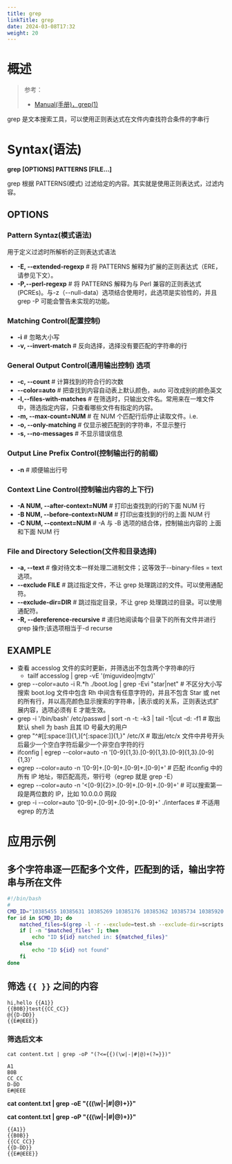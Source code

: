 ```yaml
---
title: grep
linkTitle: grep
date: 2024-03-08T17:32
weight: 20
---
```


# 概述

> 参考：
> 
> - [Manual(手册)，grep(1)](https://man7.org/linux/man-pages/man1/grep.1.html)

grep 是文本搜索工具，可以使用正则表达式在文件内查找符合条件的字串行

# Syntax(语法)

**grep \[OPTIONS] PATTERNS \[FILE...]**

grep 根据 PATTERNS(模式) 过滤给定的内容。其实就是使用正则表达式，过滤内容。

## OPTIONS

### Pattern Syntaz(模式语法)

用于定义过滤时所解析的正则表达式语法

- **-E, --extended-regexp** # 将 PATTERNS 解释为扩展的正则表达式（ERE，请参见下文）。
- **-P,--perl-regexp** # 将 PATTERNS 解释为与 Perl 兼容的正则表达式(PCREs)。与-z（--null-data）选项结合使用时，此选项是实验性的，并且 grep -P 可能会警告未实现的功能。

### Matching Control(配置控制)

- **-i** # 忽略大小写
- **-v, --invert-match** # 反向选择，选择没有要匹配的字符串的行

### General Output Control(通用输出控制) 选项

- **-c, --count** # 计算找到的符合行的次数
- **--color=auto** # 把查找到内容自动表上默认颜色，auto 可改成别的颜色英文
- **-l,--files-with-matches** # 在筛选时，只输出文件名。常用来在一堆文件中，筛选指定内容，只查看哪些文件有指定的内容。
- **-m, --max-count=NUM** # 在 NUM 个匹配行后停止读取文件。i.e. 
- **-o, --only-matching** # 仅显示被匹配到的字符串，不显示整行
- **-s, --no-messages** # 不显示错误信息

### Output Line Prefix Control(控制输出行的前缀)

- **-n** # 顺便输出行号

### Context Line Control(控制输出内容的上下行)

- **-A NUM, --after-context=NUM** # 打印出查找到的行的下面 NUM 行
- **-B NUM, --before-context=NUM** # 打印出查找到的行的上面 NUM 行
- **-C NUM, --context=NUM** # -A 与 -B 选项的结合体，控制输出内容的 上面 和下面 NUM 行

### File and Directory Selection(文件和目录选择)

- **-a, --text** # 像对待文本一样处理二进制文件；这等效于--binary-files = text 选项。
- **--exclude FILE** # 跳过指定文件，不让 grep 处理跳过的文件。可以使用通配符。
- **--exclude-dir=DIR** # 跳过指定目录，不让 grep 处理跳过的目录。可以使用通配符。
- **-R, --dereference-recursive** # 递归地阅读每个目录下的所有文件并进行 grep 操作;该选项相当于-d recurse

## EXAMPLE

- 查看 accesslog 文件的实时更新，并筛选出不包含两个字符串的行
  - tailf accesslog | grep -vE '(miguvideo|mgtv)'
- grep --color=auto -i R.\*h ./boot.log | grep -Evi "star|net" # 不区分大小写搜索 boot.log 文件中包含 Rh 中间含有任意字符的，并且不包含 Star 或 net 的所有行，并以高亮颜色显示搜索的字符串，|表示或的关系，正则表达式扩展内容，选项必须有 E 才能生效。
- grep -i '/bin/bash' /etc/passwd | sort -n -t: -k3 | tail -1|cut -d: -f1 # 取出默认 shell 为 bash 且其 ID 号最大的用户
- grep "^#\[\[:space:]]{1,}\[^\[:space:]]{1,}" /etc/X # 取出/etc/x 文件中井号开头后最少一个空白字符后最少一个非空白字符的行
- ifconfig | egrep --color=auto -n '\[0-9]{1,3}.\[0-9]{1,3}.\[0-9]{1,3}.\[0-9]{1,3}'
- egrep --color=auto -n '\[0-9]+.\[0-9]+.\[0-9]+.\[0-9]+' # 匹配 ifconfig 中的所有 IP 地址，带匹配高亮，带行号（egrep 就是 grep -E）
- egrep --color=auto -n '<\[0-9]{2}>.\[0-9]+.\[0-9]+.\[0-9]+' # 可以搜索第一段是两位数的 IP，比如 10.0.0.0 网段
- grep -i --color=auto '\[0-9]+.\[0-9]+.\[0-9]+.\[0-9]+' ./interfaces # 不适用 egrep 的方法

# 应用示例

## 多个字符串逐一匹配多个文件，匹配到的话，输出字符串与所在文件

```bash
#!/bin/bash
#
CMD_ID="10385455 10385631 10385269 10385176 10385362 10385734 10385920 10385083 10384897 10384764 10384618 10384153 10384339 10384246 10384525 10383781 10383967 10383595 10383315"
for id in $CMD_ID; do
    matched_files=$(grep -l -r --exclude=test.sh --exclude-dir=scripts "$id" /PATH/TO/DIR/*)
    if [ -n "$matched_files" ]; then
        echo "ID ${id} matched in: ${matched_files}"
    else
        echo "ID ${id} not found"
    fi
done
```

## 筛选 `{{ }}` 之间的内容

```
hi,hello {{A1}}
{{B0B}}test{{CC_CC}}
@{{D-DD}}
{{E#@EEE}}
```

### 筛选后文本

```
cat content.txt | grep -oP "(?<={{)(\w|-|#|@)+(?=}})"

A1
B0B
CC_CC
D-DD
E#@EEE
```

**cat content.txt | grep -oE "{{(\w|-|#|@)+}}"**

**cat content.txt | grep -oP "{{(\w|-|#|@)+}}"**

```
{{A1}}
{{B0B}}
{{CC_CC}}
{{D-DD}}
{{E#@EEE}}
```
